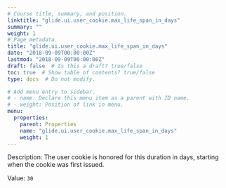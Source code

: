 ```yaml
---
# Course title, summary, and position.
linktitle: "glide.ui.user_cookie.max_life_span_in_days"
summary: ""
weight: 1
# Page metadata.
title: "glide.ui.user_cookie.max_life_span_in_days"
date: "2018-09-09T00:00:00Z"
lastmod: "2018-09-09T00:00:00Z"
draft: false  # Is this a draft? true/false
toc: true  # Show table of contents? true/false
type: docs  # Do not modify.

# Add menu entry to sidebar.
# - name: Declare this menu item as a parent with ID name.
# - weight: Position of link in menu.
menu:
  properties:
    parent: Properties
    name: "glide.ui.user_cookie.max_life_span_in_days"
    weight: 1
---
```


Description: The user cookie is honored for this duration in days, starting when the cookie was first issued.


Value: `30`
